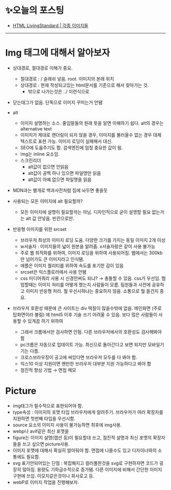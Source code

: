 # ✨오늘의 포스팅
 - [HTML LivingStandard | 각종 이미지들 ](https://ryungom.tistory.com/78)
 ---
 # Img 태그에 대해서 알아보자

  -   상대경로, 절대경로 이해가 중요.
      -   절대경로 : / 슬래쉬 넣음. root. 이미지의 본래 위치
      -   상대경로 : 현재 작성되고있는 html문서를 기준으로 해서 찾아가는 것.
          -   밖으로 나가는것은 ../ 이런식으로
  -   닫는태그가 없음. 단독으로 이미지 꾸미는거 안됌
  -   alt
      -   이미지 설명하는 소스. 줄임말들의 원래 뜻을 알면 이해하기 쉽다. alt의 경우는 alternative text
      -   이미지가 제대로 랜더링이 되지 않을 경우, 이미지를 불러올수 없는 경우 대체 텍스트로 표현 가능. 이미지 로딩이 실패해서 대신.
      -   SEO에 도움주기도 함. 검색엔진에 엄청 중요한 값이 됨.
      -   img는 inline 요소임.
      -   스크린리더
          -   alt값이 없으면 안읽음
          -   alt값이 공백 하나 있으면 파일명만 읽음
          -   alt값이 아예 없으면 파일명을 읽음
  -   MDN과는 별개로 백과사전처럼 집에 놔두면 좋을듯
  -   사용되는 모든 이미지에 alt 필요할까?
      -   모든 이미지에 설명이 필요할까는 아님. 디자인적으로 굳이 설명할 필요 없는거는 alt 값 안넣음. 빈칸으로만.
  -   반응형 이미지를 위한 srcset
      -   브라우저 최상의 이미지 로딩 도움. 다양한 크기를 가지는 동일 이미지 2개 이상
      -   w서술자 : 이미지들의 넓이 원본을 알려줌. x서술자랑은 같이 사용 불가능
      -   주로 웹 최적화를 위하여, 이미지 로딩을 위하여 사용되어짐. 웹에서는 300kb만 넘어가도 큰 이미지라고 인식됌.
      -   애플은 이미지 퀄리티를 위하여 속도를 포기한 감이 있음
      -   srcset은 익스플로러에서 사용 안됌
      -   css 미디어쿼리 사용 시 신경안써도 되냐? → 충돌할 수 있음. css가 우선임. 협업할때는 이미지 처리를 어떻게 했는지 사람들이 모름. 팀원들과 사전에 공유하고 이미지 반응형 처리. 뭘 우선시하냐는 중요하지 않음. 소통으로 뭘 쓸건지 중요.

-   브라우저 호환성 때문에 큰 사이트는 div 떡칠이 많을수밖에 없음. 메인화면 (주로 탑화면이라 불림) 에 html5 이후 기술 쓰기 어려울 수 있음. 보다 많은 사람들이 사용할 수 있게끔 하기 위하여
    -   그래서 크롬에서만 검사하면 안됨. 다른 브라우저에서의 호환성도 검사해봐야함
    -   pc크롬은 자동으로 업데이트 가능. 최신으로 돌아간다고 보면 되지만 모바일기기는 다름.
    -   크로스브라우징이 공고에 써있다면 브라우저 모두를 다 봐야 함.
    -   익스10 이상 지원이면 왠만한 브라우저 대부분 지원 가능하다고 봐야 함
    -   점진적 향상 기법 → 면접 메모

# Picture
  -   img태그가 필수적으로 표현되어야 함.
  -   type속성 : 이미지의 포맷 타입 브라우저에게 알려주기. 브라우저가 여러 확장자를 지원하면 첫번째 타입을 우선시함.
  -   source 요소의 이미지 사용이 불가능하면 최후에 img사용.
  -   webp나 avif같은 최신 포맷을
  -   figure는 이미지 설명(캡션 등)이 필요할대 쓰고, 점진적 설명과 최신 포맷의 확장자들을 쓰고 싶으면 picture사용.
-   이미지 포맷에 대해서 확실히 알아둬야 함. 면접에 나올수도 있고 디자이너와의 소통에도 필요함.
  -   svg 표기안되어있는 단점 : 복잡해지고 컬러풀한것을 svg로 구현하자면 코드가 굉장히 많아짐. 용량도 기하급수적으로 증가됌. 다른 이미지에 비해서 간단한 이미지 구현에 쓰임. 이모지같은것이나 회사로고 등.
  -   webP로 이미지 작업을 진행해보자.
